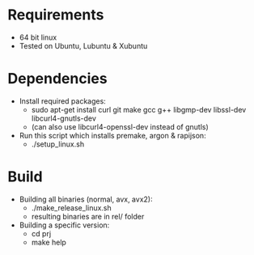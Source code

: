 # Requirements
* 64 bit linux
* Tested on Ubuntu, Lubuntu & Xubuntu

# Dependencies
* Install required packages:
	* sudo apt-get install curl git make gcc g++ libgmp-dev libssl-dev libcurl4-gnutls-dev 
	* (can also use libcurl4-openssl-dev instead of gnutls)
* Run this script which installs premake, argon & rapijson:
	* ./setup_linux.sh

# Build
* Building all binaries (normal, avx, avx2):
	* ./make_release_linux.sh
	* resulting binaries are in rel/ folder
* Building a specific version:
	* cd prj
	* make help
